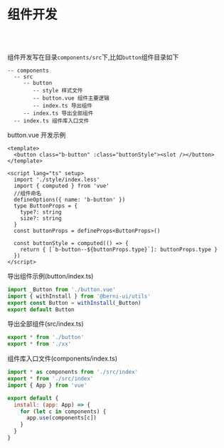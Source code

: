 # 组件开发

<br />
<br />

组件开发写在目录`components/src`下,比如`button`组件目录如下

```
-- components
  -- src
     -- button
        -- style 样式文件
        -- button.vue 组件主要逻辑
        -- index.ts 导出组件
     -- index.ts 导出全部组件
  -- index.ts 组件库入口文件

```

button.vue 开发示例

```vue
<template>
  <button class="b-button" :class="buttonStyle"><slot /></button>
</template>

<script lang="ts" setup>
  import './style/index.less'
  import { computed } from 'vue'
  //组件命名
  defineOptions({ name: 'b-button' })
  type ButtonProps = {
    type?: string
    size?: string
  }
  const buttonProps = defineProps<ButtonProps>()

  const buttonStyle = computed(() => {
    return { [`b-button--${buttonProps.type}`]: buttonProps.type }
  })
</script>
```

导出组件示例(button/index.ts)

```js
import _Button from './button.vue'
import { withInstall } from '@berni-ui/utils'
export const Button = withInstall(_Button)
export default Button
```

导出全部组件(src/index.ts)

```js
export * from './button'
export * from './xx'
```

组件库入口文件(components/index.ts)

```js
import * as components from './src/index'
export * from './src/index'
import { App } from 'vue'

export default {
  install: (app: App) => {
    for (let c in components) {
      app.use(components[c])
    }
  }
}
```
